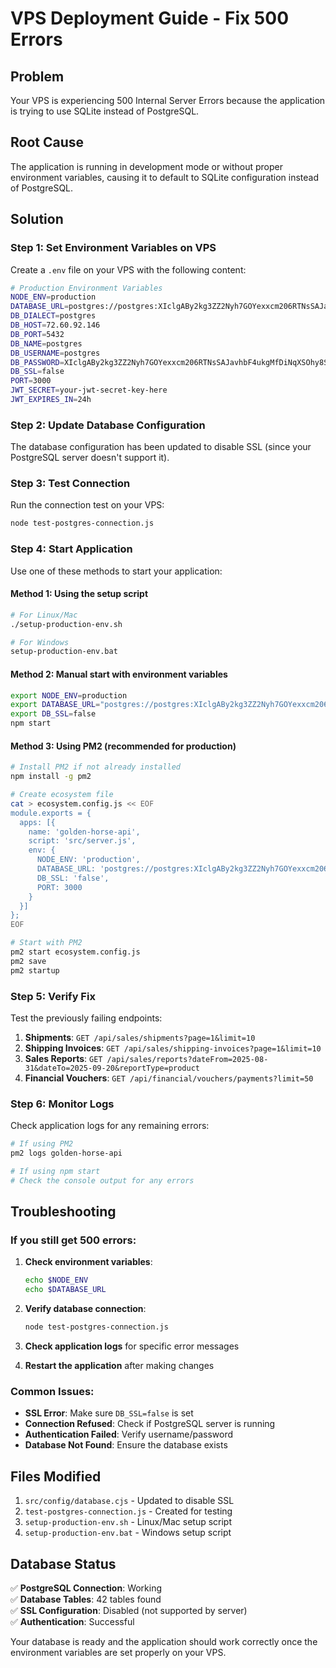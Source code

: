 # VPS Deployment Guide - Fix 500 Errors

## Problem
Your VPS is experiencing 500 Internal Server Errors because the application is trying to use SQLite instead of PostgreSQL.

## Root Cause
The application is running in development mode or without proper environment variables, causing it to default to SQLite configuration instead of PostgreSQL.

## Solution

### Step 1: Set Environment Variables on VPS

Create a `.env` file on your VPS with the following content:

```bash
# Production Environment Variables
NODE_ENV=production
DATABASE_URL=postgres://postgres:XIclgABy2kg3ZZ2Nyh7GOYexxcm206RTNsSAJavhbF4ukgMfDiNqXSOhy8SIALUP@72.60.92.146:5432/postgres
DB_DIALECT=postgres
DB_HOST=72.60.92.146
DB_PORT=5432
DB_NAME=postgres
DB_USERNAME=postgres
DB_PASSWORD=XIclgABy2kg3ZZ2Nyh7GOYexxcm206RTNsSAJavhbF4ukgMfDiNqXSOhy8SIALUP
DB_SSL=false
PORT=3000
JWT_SECRET=your-jwt-secret-key-here
JWT_EXPIRES_IN=24h
```

### Step 2: Update Database Configuration

The database configuration has been updated to disable SSL (since your PostgreSQL server doesn't support it).

### Step 3: Test Connection

Run the connection test on your VPS:

```bash
node test-postgres-connection.js
```

### Step 4: Start Application

Use one of these methods to start your application:

#### Method 1: Using the setup script
```bash
# For Linux/Mac
./setup-production-env.sh

# For Windows
setup-production-env.bat
```

#### Method 2: Manual start with environment variables
```bash
export NODE_ENV=production
export DATABASE_URL="postgres://postgres:XIclgABy2kg3ZZ2Nyh7GOYexxcm206RTNsSAJavhbF4ukgMfDiNqXSOhy8SIALUP@72.60.92.146:5432/postgres"
export DB_SSL=false
npm start
```

#### Method 3: Using PM2 (recommended for production)
```bash
# Install PM2 if not already installed
npm install -g pm2

# Create ecosystem file
cat > ecosystem.config.js << EOF
module.exports = {
  apps: [{
    name: 'golden-horse-api',
    script: 'src/server.js',
    env: {
      NODE_ENV: 'production',
      DATABASE_URL: 'postgres://postgres:XIclgABy2kg3ZZ2Nyh7GOYexxcm206RTNsSAJavhbF4ukgMfDiNqXSOhy8SIALUP@72.60.92.146:5432/postgres',
      DB_SSL: 'false',
      PORT: 3000
    }
  }]
};
EOF

# Start with PM2
pm2 start ecosystem.config.js
pm2 save
pm2 startup
```

### Step 5: Verify Fix

Test the previously failing endpoints:

1. **Shipments**: `GET /api/sales/shipments?page=1&limit=10`
2. **Shipping Invoices**: `GET /api/sales/shipping-invoices?page=1&limit=10`
3. **Sales Reports**: `GET /api/sales/reports?dateFrom=2025-08-31&dateTo=2025-09-20&reportType=product`
4. **Financial Vouchers**: `GET /api/financial/vouchers/payments?limit=50`

### Step 6: Monitor Logs

Check application logs for any remaining errors:

```bash
# If using PM2
pm2 logs golden-horse-api

# If using npm start
# Check the console output for any errors
```

## Troubleshooting

### If you still get 500 errors:

1. **Check environment variables**:
   ```bash
   echo $NODE_ENV
   echo $DATABASE_URL
   ```

2. **Verify database connection**:
   ```bash
   node test-postgres-connection.js
   ```

3. **Check application logs** for specific error messages

4. **Restart the application** after making changes

### Common Issues:

- **SSL Error**: Make sure `DB_SSL=false` is set
- **Connection Refused**: Check if PostgreSQL server is running
- **Authentication Failed**: Verify username/password
- **Database Not Found**: Ensure the database exists

## Files Modified

1. `src/config/database.cjs` - Updated to disable SSL
2. `test-postgres-connection.js` - Created for testing
3. `setup-production-env.sh` - Linux/Mac setup script
4. `setup-production-env.bat` - Windows setup script

## Database Status

✅ **PostgreSQL Connection**: Working  
✅ **Database Tables**: 42 tables found  
✅ **SSL Configuration**: Disabled (not supported by server)  
✅ **Authentication**: Successful  

Your database is ready and the application should work correctly once the environment variables are set properly on your VPS.




